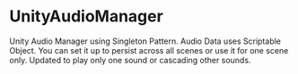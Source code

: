 # UnityAudioManager
Unity Audio Manager using Singleton Pattern. Audio Data uses Scriptable Object. You can set it up to persist across all scenes or use it for one scene only.
Updated to play only one sound or cascading other sounds.
